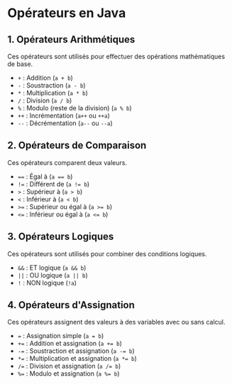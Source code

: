 # Opérateurs en Java

## 1. Opérateurs Arithmétiques
Ces opérateurs sont utilisés pour effectuer des opérations mathématiques de base.

- `+` : Addition (`a + b`)
- `-` : Soustraction (`a - b`)
- `*` : Multiplication (`a * b`)
- `/` : Division (`a / b`)
- `%` : Modulo (reste de la division) (`a % b`)
- `++` : Incrémentation (`a++` ou `++a`)
- `--` : Décrémentation (`a--` ou `--a`)

## 2. Opérateurs de Comparaison
Ces opérateurs comparent deux valeurs.

- `==` : Égal à (`a == b`)
- `!=` : Différent de (`a != b`)
- `>` : Supérieur à (`a > b`)
- `<` : Inférieur à (`a < b`)
- `>=` : Supérieur ou égal à (`a >= b`)
- `<=` : Inférieur ou égal à (`a <= b`)

## 3. Opérateurs Logiques
Ces opérateurs sont utilisés pour combiner des conditions logiques.

- `&&` : ET logique (`a && b`)
- `||` : OU logique (`a || b`)
- `!` : NON logique (`!a`)

## 4. Opérateurs d'Assignation
Ces opérateurs assignent des valeurs à des variables avec ou sans calcul.

- `=` : Assignation simple (`a = b`)
- `+=` : Addition et assignation (`a += b`)
- `-=` : Soustraction et assignation (`a -= b`)
- `*=` : Multiplication et assignation (`a *= b`)
- `/=` : Division et assignation (`a /= b`)
- `%=` : Modulo et assignation (`a %= b`)
